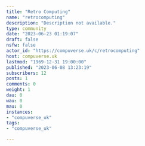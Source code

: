 ```yaml
---
title: "Retro Computing" 
name: "retrocomputing"
description: "Description not available."
type: community
date: "2023-06-23 01:19:07"
draft: false
nsfw: false
actor_id: "https://compuverse.uk/c/retrocomputing"
host: compuverse.uk
lastmod: "1969-12-31 19:00:00"
published: "2023-06-08 13:23:19"
subscribers: 12
posts: 1
comments: 0
weight: 1
dau: 0
wau: 0
mau: 0
instances:
- "compuverse_uk"
tags: 
- "compuverse_uk"

---
```

